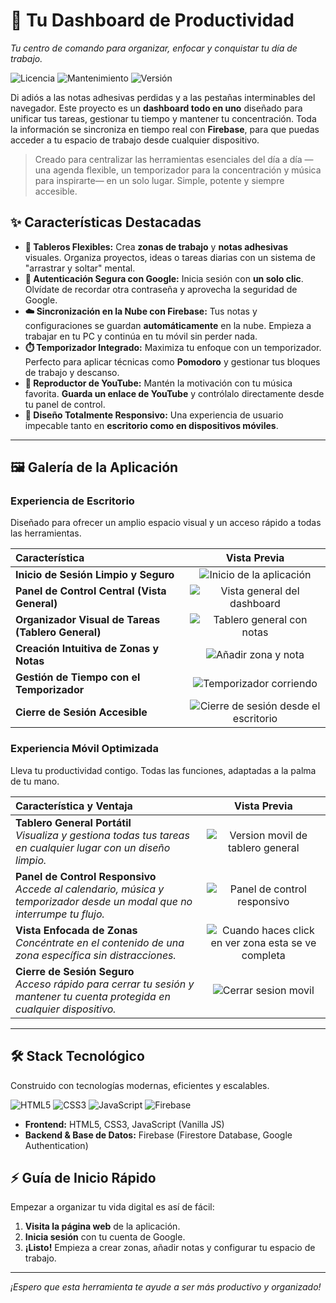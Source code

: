 # 🚀 Tu Dashboard de Productividad
*Tu centro de comando para organizar, enfocar y conquistar tu día de trabajo.*

![Licencia](https://img.shields.io/badge/license-MIT-blue.svg) ![Mantenimiento](https://img.shields.io/badge/mantenido-sí-brightgreen.svg) ![Versión](https://img.shields.io/badge/versión-1.0.0-lightgrey.svg)

Di adiós a las notas adhesivas perdidas y a las pestañas interminables del navegador. Este proyecto es un **dashboard todo en uno** diseñado para unificar tus tareas, gestionar tu tiempo y mantener tu concentración. Toda la información se sincroniza en tiempo real con **Firebase**, para que puedas acceder a tu espacio de trabajo desde cualquier dispositivo.

> Creado para centralizar las herramientas esenciales del día a día —una agenda flexible, un temporizador para la concentración y música para inspirarte— en un solo lugar. Simple, potente y siempre accesible.

## ✨ Características Destacadas

*   **📝 Tableros Flexibles:** Crea **zonas de trabajo** y **notas adhesivas** visuales. Organiza proyectos, ideas o tareas diarias con un sistema de "arrastrar y soltar" mental.
*   **🔐 Autenticación Segura con Google:** Inicia sesión con **un solo clic**. Olvídate de recordar otra contraseña y aprovecha la seguridad de Google.
*   **☁️ Sincronización en la Nube con Firebase:** Tus notas y configuraciones se guardan **automáticamente** en la nube. Empieza a trabajar en tu PC y continúa en tu móvil sin perder nada.
*   **⏱️ Temporizador Integrado:** Maximiza tu enfoque con un temporizador. Perfecto para aplicar técnicas como **Pomodoro** y gestionar tus bloques de trabajo y descanso.
*   **🎵 Reproductor de YouTube:** Mantén la motivación con tu música favorita. **Guarda un enlace de YouTube** y contrólalo directamente desde tu panel de control.
*   **📱 Diseño Totalmente Responsivo:** Una experiencia de usuario impecable tanto en **escritorio como en dispositivos móviles**.

---

## 🖼️ Galería de la Aplicación

### Experiencia de Escritorio
Diseñado para ofrecer un amplio espacio visual y un acceso rápido a todas las herramientas.

| Característica | Vista Previa |
| :------------------------------------------------------ | :----------------------------------------------------------------: |
| **Inicio de Sesión Limpio y Seguro** | ![Inicio de la aplicación](img/Inicio%20de%20aplicacion.jpeg) |
| **Panel de Control Central (Vista General)** | ![Vista general del dashboard](img/Vista%20general.jpeg) |
| **Organizador Visual de Tareas (Tablero General)** | ![Tablero general con notas](img/Tablero%20general.jpeg) |
| **Creación Intuitiva de Zonas y Notas** | ![Añadir zona y nota](img/Añadir%20zona%20y%20nota.jpeg) |
| **Gestión de Tiempo con el Temporizador** | ![Temporizador corriendo](img/temporizador%20corriendo.jpeg) |
| **Cierre de Sesión Accesible** | ![Cierre de sesión desde el escritorio](img/Cerrar%20sesion.jpeg) |

### Experiencia Móvil Optimizada
Lleva tu productividad contigo. Todas las funciones, adaptadas a la palma de tu mano.

| Característica y Ventaja | Vista Previa |
| :-------------------------------------------------------------------------------------------------------------- | :----------------------------------------------------------------: |
| **Tablero General Portátil** <br> _Visualiza y gestiona todas tus tareas en cualquier lugar con un diseño limpio._ | ![Version movil de tablero general](img/Version%20movil%20de%20tablero%20general.jpeg) |
| **Panel de Control Responsivo** <br> _Accede al calendario, música y temporizador desde un modal que no interrumpe tu flujo._ | ![Panel de control responsivo](img/Panel%20de%20control%20responsivo.jpeg) |
| **Vista Enfocada de Zonas** <br> _Concéntrate en el contenido de una zona específica sin distracciones._ | ![Cuando haces click en ver zona esta se ve completa](img/Cuando%20haces%20click%20en%20ver%20zona%20esta%20se%20ve%20completa.jpeg) |
| **Cierre de Sesión Seguro** <br> _Acceso rápido para cerrar tu sesión y mantener tu cuenta protegida en cualquier dispositivo._ | ![Cerrar sesion movil](img/Cerrar%20sesion%20movil.jpeg) |

---

## 🛠️ Stack Tecnológico
Construido con tecnologías modernas, eficientes y escalables.

![HTML5](https://img.shields.io/badge/HTML5-E34F26?style=for-the-badge&logo=html5&logoColor=white)
![CSS3](https://img.shields.io/badge/CSS3-1572B6?style=for-the-badge&logo=css3&logoColor=white)
![JavaScript](https://img.shields.io/badge/JavaScript-F7DF1E?style=for-the-badge&logo=javascript&logoColor=black)
![Firebase](https://img.shields.io/badge/Firebase-FFCA28?style=for-the-badge&logo=firebase&logoColor=black)

*   **Frontend:** HTML5, CSS3, JavaScript (Vanilla JS)
*   **Backend & Base de Datos:** Firebase (Firestore Database, Google Authentication)

## ⚡ Guía de Inicio Rápido

Empezar a organizar tu vida digital es así de fácil:

1.  **Visita la página web** de la aplicación.
2.  **Inicia sesión** con tu cuenta de Google.
3.  **¡Listo!** Empieza a crear zonas, añadir notas y configurar tu espacio de trabajo.

---

_¡Espero que esta herramienta te ayude a ser más productivo y organizado!_
